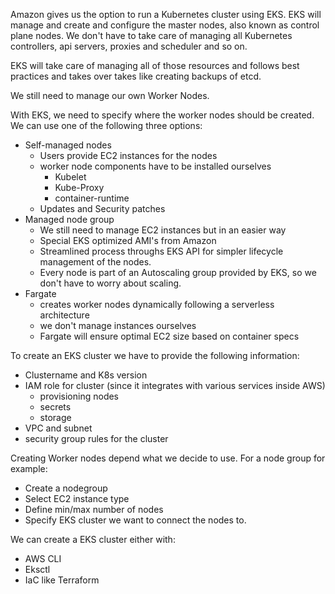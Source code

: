 Amazon gives us the option to run a Kubernetes cluster using EKS. EKS will manage and create and configure the master nodes, also known as control plane nodes. We don't have to take care of managing all Kubernetes controllers, api servers, proxies and scheduler and so on.

EKS will take care of managing all of those resources and follows best practices and takes over takes like creating backups of etcd.

We still need to manage our own Worker Nodes.

With EKS, we need to specify where the worker nodes should be created. 
We can use one of the following three options:

- Self-managed nodes
	- Users provide EC2 instances for the nodes
	- worker node components have to be installed ourselves
		- Kubelet
		- Kube-Proxy
		- container-runtime
	- Updates and Security patches
- Managed node group
	- We still need to manage EC2 instances but in an easier way
	- Special EKS optimized AMI's from Amazon
	- Streamlined process throughs EKS API for simpler lifecycle management of the nodes.
	- Every node is part of an Autoscaling group provided by EKS, so we don't have to worry about scaling.
- Fargate
	- creates worker nodes dynamically following a serverless architecture
	- we don't manage instances ourselves
	- Fargate will ensure optimal EC2 size based on container specs



To create an EKS cluster we have to provide the following information:
- Clustername and K8s version
- IAM role for cluster (since it integrates with various services inside AWS)
	- provisioning nodes
	- secrets
	- storage
- VPC and subnet
- security group rules for the cluster

Creating Worker nodes depend what we decide to use. For a node group for example:
-  Create a nodegroup
- Select EC2 instance type
- Define min/max number of nodes
- Specify EKS cluster we want to connect the nodes to.


We can create a EKS cluster either with:
- AWS CLI
- Eksctl
- IaC like Terraform




